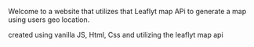 Welcome to a website that utilizes that Leaflyt map APi to generate a map using users geo location.

created using vanilla JS, Html, Css and utilizing the leaflyt map api


